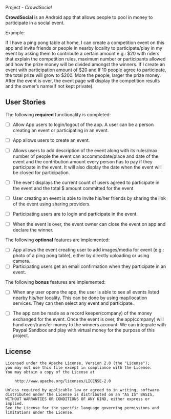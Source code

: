  Project - *CrowdSocial*

**CrowdSocial** is an Android app that allows people to pool in money to participate in a social event.

Example:

If I have a ping pong table at home, I can create a competition event on this app and invite friends or people in nearby locality to participate/play in my event by asking them to contribute a certain amount e.g.: $20 with riders that explain the competition rules, maximum number or participants allowed and how the prize money will be divided amongst the winners. If I create an event with participation amount of $20 and If 10 people agree to participate, the total prize will grow to $200. More the people, larger the prize money.
After the event is over, the event page will display the competition results and the owner’s name(if not kept private).

## User Stories

The following **required** functionality is completed:

* [ ] Allow App users to login/logout of the app. A user can be a person creating an event or participating in an event.
* [ ] App allows users to create an event.
* [ ] Allows users to add description of the event along with its rules/max number of people the event can accommodate/place and date of the event and the contribution amount every person has to pay if they participate in the event. It will also display the date when the event will be closed for participation.
* [ ] The event displays the current count of users agreed to participate in the event and the total $ amount committed for the event
* [ ] User creating an event is able to invite his/her friends by sharing the link of the event using sharing providers.
* [ ] Participating users are to login and participate in the event.
* [ ] When the event is over, the event owner can close the event on app and declare the winner.


The following **optional** features are implemented:

* [ ] App allows the event creating user to add images/media for event (e.g.: photo of a ping pong table), either by directly uploading or using camera.
* [ ] Participating users get an email confirmation when they participate in an event.

The following **bonus** features are implemented:

* [ ] When any user opens the app, the user is able to see all events listed nearby his/her locality. This can be done by using map/location services. They can then select any event and participate.
* [ ] The app can be made as a record keeper(company) of the money exchanged for the event. Once the event is over, the app(company) will hand over/transfer money to the winners account. We can integrate with Paypal Sandbox and play with virtual money for the purpose of this project.


## License

    Licensed under the Apache License, Version 2.0 (the "License");
    you may not use this file except in compliance with the License.
    You may obtain a copy of the License at

        http://www.apache.org/licenses/LICENSE-2.0

    Unless required by applicable law or agreed to in writing, software
    distributed under the License is distributed on an "AS IS" BASIS,
    WITHOUT WARRANTIES OR CONDITIONS OF ANY KIND, either express or implied.
    See the License for the specific language governing permissions and
    limitations under the License.
